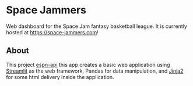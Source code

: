 # Space Jammers
Web dashboard for the Space Jam fantasy basketball league. It is currently hosted at https://space-jammers.com!

## About
This project [espn-api](https://github.com/cwendt94/espn-api) this app creates a basic web application using [Streamlit](https://streamlit.io/) as the web framework, Pandas for data manipulation, and [Jinja2](https://jinja.palletsprojects.com/en/stable/) for some html delivery inside the application.